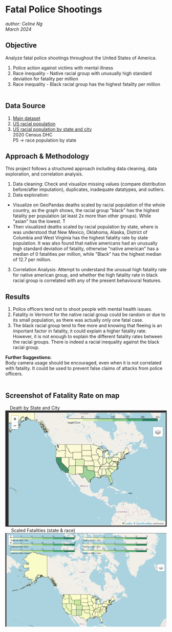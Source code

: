 # **Fatal Police Shootings**
*author: Celine Ng* <br>
*March 2024*

## Objective 
Analyze fatal police shootings throughout the United States of America.<br>
1. Police action against victims with mental illness 
2. Race inequality - Native racial group with unusually high standard 
deviation for fatality per million
3. Race inequality - Black racial group has the highest fatality per 
   million<br><br>

## Data Source
1. [Main dataset](https://www.kaggle.com/datasets/washingtonpost/police-shootings)
2. [US racial population](https://www.census.gov/quickfacts/fact/table/US#)
3. [US racial population by state and city](https://www.census.gov/data/tables/2023/dec/2020-census-dhc.html) <br>
2020 Census DHC<br>
P5 -> race population by state

## Approach & Methodology
This project follows a structured approach including data cleaning, data 
exploration, and correlation analysis.
1. Data cleaning: Check and visualize missing values (compare distribution 
   before/after imputation), duplicates, inadequate datatypes, and 
   outliers.
2. Data exploration: 
 - Visualize on GeoPandas deaths scaled by racial 
   population of the whole country, as the graph shows, the racial group 
   "black" has the highest fatality per population (at least 2x more than 
   other groups). While "asian" has the lowest. T
- Then visualized 
   deaths scaled by racial population by state, where is was understood 
   that New Mexico, Oklahoma, Alaska, District of Columbia and West 
   Virginia has the highest fatality rate by state population. It was 
  also found that native americans had an unusually high standard deviation 
  of fatality, otherwise "native american" has a median of 0 fatalities 
  per million, while "Black" has the highest median of 12.7 per million.
3. Correlation Analysis: Attempt to understand the unusual high fatality 
   rate for native american group, and whether the high fatality rate in 
   black racial group is correlated with any of the present behavioural 
   features.


## Results
1. Police officers tend not to shoot people with mental health issues. 
2. Fatality in Vermont for the native racial group could be random or due to
 its small population, as there was actually only one fatal case.
3. The black racial group tend to flee more and knowing that fleeing is an 
important factor in fatality, it could explain a higher fatality rate. However,
 it is not enough to explain the different fatality rates between the racial 
 groups. There is indeed a racial inequality against the black racial group.
   <br>

**Further Suggestions:**<br>
Body camera usage should be encouraged, even when it is not correlated with 
fatality. It could be used to prevent false claims of attacks from police 
officers.<br><br>

## Screenshot of Fatality Rate on map
&emsp;Death by State and City<br>
![img_6.png](images/img_6.png)<br>
&emsp; Scaled Fatalities (state & race)<br>
![img_12.png](images/img_12.png)<br><br>

